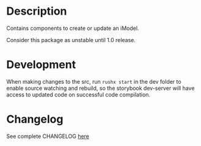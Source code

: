 # Description

Contains components to create or update an iModel.

Consider this package as unstable until 1.0 release.

# Development

When making changes to the src, run `rushx start` in the dev folder to enable source watching and rebuild, so the storybook dev-server will have access to updated code on successful code compilation.

# Changelog

See complete CHANGELOG [here](https://github.com/iTwin/admin-components-react/blob/main/packages/modules/create-imodel/CHANGELOG.md)
